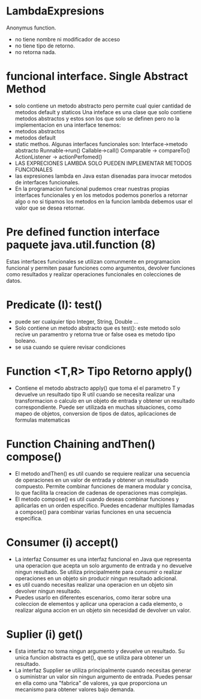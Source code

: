 # LambdaExpresions
Anonymus function.
- no tiene nombre ni modificador de acceso
- no tiene tipo de retorno.
- no retorna nada.
# funcional interface. Single Abstract Method
- solo contiene un metodo abstracto pero permite cual quier cantidad de metodos default y staticos
Una inteface es una clase que solo contiene metodos abstractos y estos son los que solo se definen pero no la implementacion 
en una interface tenemos:
- metodos abstractos
- metodos default
- static methos.
Algunas interfaces funcionales son:
Interface->metodo abstracto
Runnable->run()
Callable->call()
Comparable -> compareTo()
ActionListener -> actionPerfomed()
- LAS EXPRECIONES LAMBDA SOLO PUEDEN IMPLEMENTAR METODOS FUNCIONALES
- las expresiones lambda en Java estan disenadas para invocar metodos de interfaces funcionales.
- En la programacion funcional pudemos crear nuestras propias interfaces funcionales y en los metodos podemos ponerlos a retornar algo o no si tipamos los metodos en la funcion lambda debemos usar el valor que se desea retornar.
# Pre defined function interface paquete java.util.function (8)
Estas interfaces funcionales se utilizan comunmente en programacion funcional y permiten pasar funciones como argumentos, devolver funciones como resultados y realizar operaciones funcionales en colecciones de datos.
# Predicate <T> (I): test()
- puede ser cualquier tipo Integer, String, Double ...
- Solo contiene un metodo abstracto que es test(): este metodo solo recive un paramentro y retorna true or false osea es metodo tipo boleano. 
- se usa cuando se quiere revisar condiciones

# Function <T,R> Tipo Retorno apply()
- Contiene el metodo abstracto apply() que toma el el parametro T y devuelve un resultado tipo R
util cuando se necesita realizar una transformacion o calculo en un objeto de entrada y obtener un resultado correspondiente. Puede ser utilizada en muchas situaciones, como mapeo de objetos, conversion de tipos de datos, aplicaciones de formulas matematicas

# Function Chaining  andThen() compose()
- El metodo andThen() es util cuando se requiere realizar una secuencia de operaciones en un valor de entrada y obtener un resultado compuesto. Permite combinar funciones de manera modular y concisa, lo que facilita la creacion de cadenas de operaciones mas complejas.
- El metodo compose() es util cuando deseas combinar funciones y aplicarlas en un orden especifico. Puedes encadenar multiples llamadas a compose() para combinar varias funciones en una secuencia especifica.

 # Consumer (i) <T> accept()
 - La interfaz Consumer es una interfaz funcional en Java que representa una operacion que acepta un solo argumento de entrada y no devuelve ningun resultado. Se utiliza principalmente para consumir o realizar operaciones en un objeto sin producir ningun resultado adicional.
 - es util cuando necesitas realizar una operacion en un objeto sin devolver ningun resultado. 
 -  Puedes usarlo en diferentes escenarios, como iterar sobre una coleccion de elementos y aplicar una operacion a cada elemento, o realizar alguna accion en un objeto sin necesidad de devolver un valor.
 # Suplier (i) <R> get()
 - Esta interfaz no toma ningun argumento y devuelve un resultado. Su unica funcion abstracta es get(), que se utiliza para obtener un resultado.
 - La interfaz Supplier se utiliza principalmente cuando necesitas generar o suministrar un valor sin ningun argumento de entrada. Puedes pensar en ella como una "fabrica" de valores, ya que proporciona un mecanismo para obtener valores bajo demanda.


